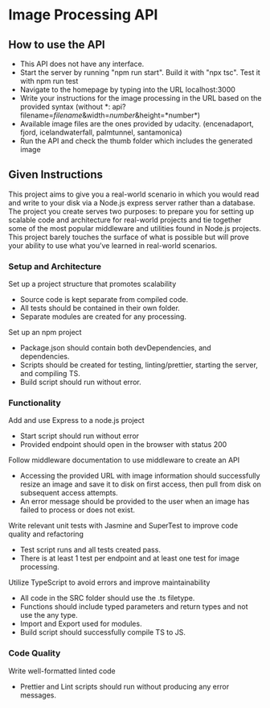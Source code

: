 # Image Processing API

## How to use the API

- This API does not have any interface.
- Start the server by running "npm run start". Build it with "npx tsc". Test it with npm run test
- Navigate to the homepage by typing into the URL localhost:3000
- Write your instructions for the image processing in the URL based on the provided syntax (without *: api?filename=*filename*&width=*number*&height=*number\*)
- Available image files are the ones provided by udacity. (encenadaport, fjord, icelandwaterfall, palmtunnel, santamonica)
- Run the API and check the thumb folder which includes the generated image

## Given Instructions

This project aims to give you a real-world scenario in which you would read and write to your disk via a Node.js express server rather than a database. The project you create serves two purposes: to prepare you for setting up scalable code and architecture for real-world projects and tie together some of the most popular middleware and utilities found in Node.js projects. This project barely touches the surface of what is possible but will prove your ability to use what you’ve learned in real-world scenarios.

### Setup and Architecture

Set up a project structure that promotes scalability
- Source code is kept separate from compiled code.
- All tests should be contained in their own folder.
- Separate modules are created for any processing.

Set up an npm project
- Package.json should contain both devDependencies, and dependencies.
- Scripts should be created for testing, linting/prettier, starting the server, and compiling TS.
- Build script should run without error.

### Functionality

Add and use Express to a node.js project
- Start script should run without error
- Provided endpoint should open in the browser with status 200

Follow middleware documentation to use middleware to create an API
- Accessing the provided URL with image information should successfully resize an image and save it to disk on first access, then pull from disk on subsequent access attempts.
- An error message should be provided to the user when an image has failed to process or does not exist.

Write relevant unit tests with Jasmine and SuperTest to improve code quality and refactoring
- Test script runs and all tests created pass.
- There is at least 1 test per endpoint and at least one test for image processing.

Utilize TypeScript to avoid errors and improve maintainability

- All code in the SRC folder should use the .ts filetype.
- Functions should include typed parameters and return types and not use the any type.
- Import and Export used for modules.
- Build script should successfully compile TS to JS.

### Code Quality

Write well-formatted linted code

- Prettier and Lint scripts should run without producing any error messages.

